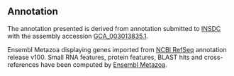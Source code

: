 **Annotation**
----------

The annotation presented is derived from annotation submitted to
[INSDC](http://www.insdc.org) with the assembly accession [GCA\_003013835.1](http://www.ebi.ac.uk/ena/data/view/GCA_003013835.1).

Ensembl Metazoa displaying genes imported from [NCBI RefSeq](https://www.ncbi.nlm.nih.gov/genome/annotation_euk/Diabrotica_virgifera_virgifera/100/) annotation release v100.
Small RNA features, protein features, BLAST hits and cross-references have been
computed by [Ensembl Metazoa](https://metazoa.ensembl.org/info/genome/annotation/index.html).
